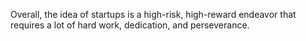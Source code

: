 Overall, the idea of startups is a high-risk, high-reward endeavor that requires a lot of hard work, dedication, and perseverance.

